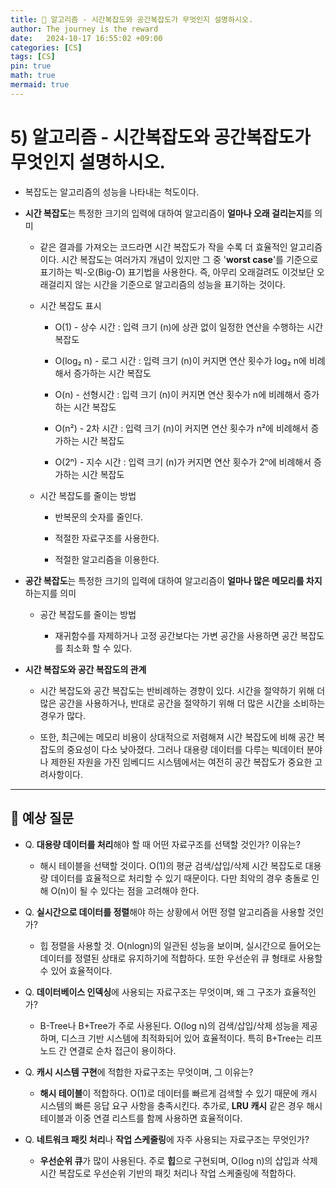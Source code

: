 ```yaml
---
title: 🤍 알고리즘 - 시간복잡도와 공간복잡도가 무엇인지 설명하시오.
author: The journey is the reward
date:   2024-10-17 16:55:02 +09:00
categories: [CS]
tags: [CS]
pin: true
math: true
mermaid: true
---
```


# 5) 알고리즘 - 시간복잡도와 공간복잡도가 무엇인지 설명하시오.

- 복잡도는 알고리즘의 성능을 나타내는 척도이다.

- **시간 복잡도**는 특정한 크기의 입력에 대하여 알고리즘이 **얼마나 오래 걸리는지**를 의미

	- 같은 결과를 가져오는 코드라면 시간 복잡도가 작을 수록 더 효율적인 알고리즘이다. 시간 복잡도는 여러가지 개념이 있지만 그 중 '**worst case**'를 기준으로 표기하는 빅-오(Big-O) 표기법을 사용한다. 즉, 아무리 오래걸려도 이것보단 오래걸리지 않는 시간을 기준으로 알고리즘의 성능을 표기하는 것이다.

	- 시간 복잡도 표시

		- O(1) - 상수 시간 : 입력 크기 (n)에 상관 없이 일정한 연산을 수행하는 시간 복잡도

		- O(log₂ n) - 로그 시간 : 입력 크기 (n)이 커지면 연산 횟수가 log₂ n에 비례해서 증가하는 시간 복잡도

		- O(n) - 선형시간 : 입력 크기 (n)이 커지면 연산 횟수가 n에 비례해서 증가하는 시간 복잡도
		- O(n²) - 2차 시간 : 입력 크기 (n)이 커지면 연산 횟수가 n²에 비례해서 증가하는 시간 복잡도

		- O(2ⁿ) - 지수 시간 : 입력 크기 (n)가 커지면 연산 횟수가 2ⁿ에 비례해서 증가하는 시간 복잡도


	- 시간 복잡도를 줄이는 방법

		- 반복문의 숫자를 줄인다.

		- 적절한 자료구조를 사용한다.

		- 적절한 알고리즘을 이용한다.

- **공간 복잡도**는 특정한 크기의 입력에 대하여 알고리즘이 **얼마나 많은 메모리를 차지**하는지를 의미

	- 공간 복잡도를 줄이는 방법

		- 재귀함수를 자제하거나 고정 공간보다는 가변 공간을 사용하면 공간 복잡도를 최소화 할 수 있다.


- **시간 복잡도와 공간 복잡도의 관계**

	- 시간 복잡도와 공간 복잡도는 반비례하는 경향이 있다. 시간을 절약하기 위해 더 많은 공간을 사용하거나, 반대로 공간을 절약하기 위해 더 많은 시간을 소비하는 경우가 많다. 

	- 또한, 최근에는 메모리 비용이 상대적으로 저렴해져 시간 복잡도에 비해 공간 복잡도의 중요성이 다소 낮아졌다. 그러나 대용량 데이터를 다루는 빅데이터 분야나 제한된 자원을 가진 임베디드 시스템에서는 여전히 공간 복잡도가 중요한 고려사항이다.

---

## 🧾 예상 질문

- Q. **대용량 데이터를 처리**해야 할 때 어떤 자료구조를 선택할 것인가? 이유는?

	- 해시 테이블을 선택할 것이다. O(1)의 평균 검색/삽입/삭제 시간 복잡도로 대용량 데이터를 효율적으로 처리할 수 있기 때문이다. 다만 최악의 경우 충돌로 인해 O(n)이 될 수 있다는 점을 고려해야 한다.

- Q. **실시간으로 데이터를 정렬**해야 하는 상황에서 어떤 정렬 알고리즘을 사용할 것인가?

	- 힙 정렬을 사용할 것. O(nlogn)의 일관된 성능을 보이며, 실시간으로 들어오는 데이터를 정렬된 상태로 유지하기에 적합하다. 또한 우선순위 큐 형태로 사용할 수 있어 효율적이다.

- Q. **데이터베이스 인덱싱**에 사용되는 자료구조는 무엇이며, 왜 그 구조가 효율적인가?

	- B-Tree나 B+Tree가 주로 사용된다.  O(log n)의 검색/삽입/삭제 성능을 제공하며, 디스크 기반 시스템에 최적화되어 있어 효율적이다. 특히 B+Tree는 리프 노드 간 연결로 순차 접근이 용이하다.

- Q. **캐시 시스템 구현**에 적합한 자료구조는 무엇이며, 그 이유는?  

	- **해시 테이블**이 적합하다. O(1)로 데이터를 빠르게 검색할 수 있기 때문에 캐시 시스템의 빠른 응답 요구 사항을 충족시킨다. 추가로, **LRU 캐시** 같은 경우 해시 테이블과 이중 연결 리스트를 함께 사용하면 효율적이다.

  
- Q. **네트워크 패킷 처리**나 **작업 스케줄링**에 자주 사용되는 자료구조는 무엇인가?  

	- **우선순위 큐**가 많이 사용된다. 주로 **힙**으로 구현되며, O(log n)의 삽입과 삭제 시간 복잡도로 우선순위 기반의 패킷 처리나 작업 스케줄링에 적합하다.